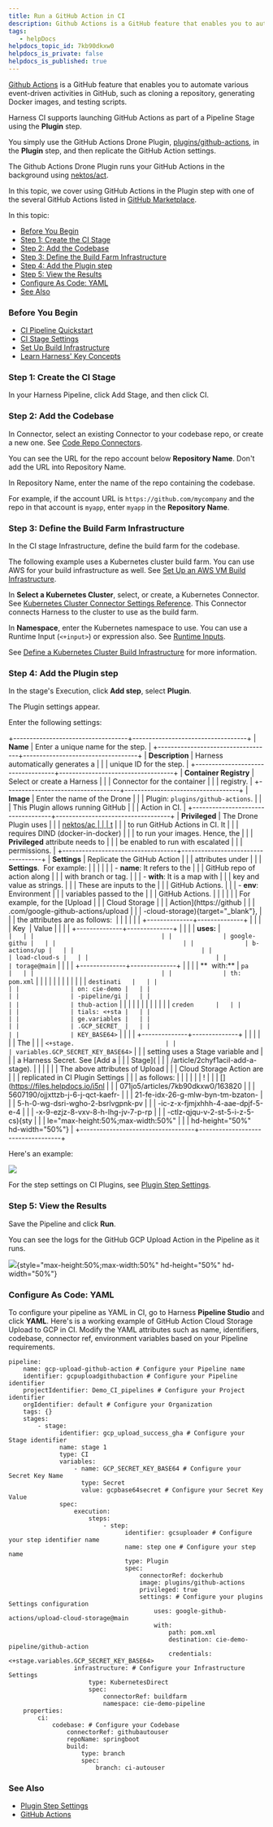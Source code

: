 ```yaml
---
title: Run a GitHub Action in CI
description: Github Actions is a GitHub feature that enables you to automate various event-driven activities in GitHub, such as cloning a repository, generating Docker images, and testing scripts. Harness CI supp…
tags: 
   - helpDocs
helpdocs_topic_id: 7kb90dkxw0
helpdocs_is_private: false
helpdocs_is_published: true
---
```


[Github
Actions](https://docs.github.com/en/actions/learn-github-actions/understanding-github-actions)
is a GitHub feature that enables you to automate various event-driven
activities in GitHub, such as cloning a repository, generating Docker
images, and testing scripts.

Harness CI supports launching GitHub Actions as part of a Pipeline Stage
using the **Plugin** step.

You simply use the GitHub Actions Drone Plugin,
[plugins/github-actions](https://github.com/drone-plugins/github-actions),
in the **Plugin** step, and then replicate the GitHub Action settings.

The Github Actions Drone Plugin runs your GitHub Actions in the
background using [nektos/act](https://github.com/nektos/act).

In this topic, we cover using GitHub Actions in the Plugin step with one
of the several GitHub Actions listed in [GitHub
Marketplace](https://github.com/marketplace?category=&query=&type=actions&verification=).

In this topic:

-   [Before You
    Begin](https://ngdocs.harness.io/article/7kb90dkxw0-run-a-git-hub-action-in-cie#before_you_begin)
-   [Step 1: Create the CI
    Stage](https://ngdocs.harness.io/article/7kb90dkxw0-run-a-git-hub-action-in-cie#step_1_create_the_ci_stage)
-   [Step 2: Add the
    Codebase](https://ngdocs.harness.io/article/7kb90dkxw0-run-a-git-hub-action-in-cie#step_2_add_the_codebase)
-   [Step 3: Define the Build Farm
    Infrastructure](https://ngdocs.harness.io/article/7kb90dkxw0-run-a-git-hub-action-in-cie#step_3_define_the_build_farm_infrastructure)
-   [Step 4: Add the Plugin
    step](https://ngdocs.harness.io/article/7kb90dkxw0-run-a-git-hub-action-in-cie#step_4_add_the_plugin_step)
-   [Step 5: View the
    Results](https://ngdocs.harness.io/article/7kb90dkxw0-run-a-git-hub-action-in-cie#step_5_view_the_results)
-   [Configure As Code:
    YAML](https://ngdocs.harness.io/article/7kb90dkxw0-run-a-git-hub-action-in-cie#configure_as_code_yaml)
-   [See
    Also](https://ngdocs.harness.io/article/7kb90dkxw0-run-a-git-hub-action-in-cie#see_also)

### Before You Begin

-   [CI Pipeline
    Quickstart](https://ngdocs.harness.io/article/x0d77ktjw8-ci-pipeline-quickstart)
-   [CI Stage
    Settings](https://ngdocs.harness.io/article/yn4x8vzw3q-ci-stage-settings)
-   [Set Up Build
    Infrastructure](https://ngdocs.harness.io/category/rg8mrhqm95-set-up-build-infrastructure)
-   [Learn Harness\' Key
    Concepts](https://ngdocs.harness.io/article/hv2758ro4e-learn-harness-key-concepts)

### Step 1: Create the CI Stage

In your Harness Pipeline, click Add Stage, and then click CI.

### Step 2: Add the Codebase

In Connector, select an existing Connector to your codebase repo, or
create a new one. See [Code Repo
Connectors](https://ngdocs.harness.io/category/xyexvcc206-ref-source-repo-provider).

You can see the URL for the repo account below **Repository Name**.
Don\'t add the URL into Repository Name.

In Repository Name, enter the name of the repo containing the codebase.

For example, if the account URL is `https://github.com/mycompany` and
the repo in that account is `myapp`, enter `myapp` in the **Repository
Name**.

### Step 3: Define the Build Farm Infrastructure

In the CI stage Infrastructure, define the build farm for the codebase.

The following example uses a Kubernetes cluster build farm. You can use
AWS for your build infrastructure as well. See [Set Up an AWS VM Build
Infrastructure](https://ngdocs.harness.io/article/z56wmnris8).

In **Select a Kubernetes Cluster**, select, or create, a Kubernetes
Connector. See [Kubernetes Cluster Connector Settings
Reference](https://ngdocs.harness.io/article/sjjik49xww-kubernetes-cluster-connector-settings-reference).
This Connector connects Harness to the cluster to use as the build farm.

In **Namespace**, enter the Kubernetes namespace to use. You can use a
Runtime Input (`<+input>`) or expression also. See [Runtime
Inputs](https://ngdocs.harness.io/article/f6yobn7iq0-runtime-inputs).

See [Define a Kubernetes Cluster Build
Infrastructure](/article/ia5dwx5ya8-set-up-a-kubernetes-cluster-build-infrastructure)
for more information.

### Step 4: Add the Plugin step

In the stage\'s Execution, click **Add step**, select **Plugin**.

The Plugin settings appear.

Enter the following settings:

+-----------------------------------+-----------------------------------+
| **Name**                          | Enter a unique name for the step. |
+-----------------------------------+-----------------------------------+
| **Description**                   | Harness automatically generates a |
|                                   | unique ID for the step.           |
+-----------------------------------+-----------------------------------+
| **Container Registry**            | Select or create a Harness        |
|                                   | Connector for the container       |
|                                   | registry.                         |
+-----------------------------------+-----------------------------------+
| **Image**                         | Enter the name of the Drone       |
|                                   | Plugin: `plugins/github-actions`. |
|                                   | This Plugin allows running GitHub |
|                                   | Action in CI.                     |
+-----------------------------------+-----------------------------------+
| **Privileged**                    | The Drone Plugin uses             |
|                                   | [nektos/ac                        |
|                                   | t](https://github.com/nektos/act) |
|                                   | to run GitHub Actions in CI. It   |
|                                   | requires DIND (docker-in-docker)  |
|                                   | to run your images. Hence, the    |
|                                   | **Privileged** attribute needs to |
|                                   | be enabled to run with escalated  |
|                                   | permissions.                      |
+-----------------------------------+-----------------------------------+
| **Settings**                      | Replicate the GitHub Action       |
|                                   | attributes under                  |
|                                   | **Settings**.  For example:       |
|                                   |                                   |
|                                   | -   **name**: It refers to the    |
|                                   |     GitHub repo of action along   |
|                                   |     with branch or tag.           |
|                                   | -   **with**: It is a map with    |
|                                   |     key and value as strings.     |
|                                   |     These are inputs to the       |
|                                   |     GitHub Actions.               |
|                                   | -   **env**: Environment          |
|                                   |     variables passed to the       |
|                                   |     GitHub Actions.               |
|                                   |                                   |
|                                   | For example, for the [Upload      |
|                                   | Cloud Storage                     |
|                                   | Action](https://github            |
|                                   | .com/google-github-actions/upload |
|                                   | -cloud-storage){target="_blank"}, |
|                                   | the attributes are as follows:    |
|                                   |                                   |
|                                   | +--------------+--------------+   |
|                                   | | Key          | Value        |   |
|                                   | +--------------+--------------+   |
|                                   | | **uses:**    | `            |   |
|                                   | |              | google-githu |   |
|                                   | |              | b-actions/up |   |
|                                   | |              | load-cloud-s |   |
|                                   | |              | torage@main` |   |
|                                   | +--------------+--------------+   |
|                                   | | **  with:**  | `pa          |   |
|                                   | |              | th: pom.xml` |   |
|                                   | |              |              |   |
|                                   | |              | `destinati   |   |
|                                   | |              | on: cie-demo |   |
|                                   | |              | -pipeline/gi |   |
|                                   | |              | thub-action` |   |
|                                   | |              |              |   |
|                                   | |              | `creden      |   |
|                                   | |              | tials: <+sta |   |
|                                   | |              | ge.variables |   |
|                                   | |              | .GCP_SECRET_ |   |
|                                   | |              | KEY_BASE64>` |   |
|                                   | +--------------+--------------+   |
|                                   |                                   |
|                                   | The                               |
|                                   | `<+stage.                         |
|                                   | variables.GCP_SECRET_KEY_BASE64>` |
|                                   | setting uses a Stage variable and |
|                                   | a Harness Secret. See [Add a      |
|                                   | Stage](                           |
|                                   | /article/2chyf1acil-add-a-stage). |
|                                   |                                   |
|                                   | The above attributes of Upload    |
|                                   | Cloud Storage Action are          |
|                                   | replicated in CI Plugin Settings  |
|                                   | as follows:                       |
|                                   |                                   |
|                                   | !                                 |
|                                   | [](https://files.helpdocs.io/i5nl |
|                                   | 071jo5/articles/7kb90dkxw0/163820 |
|                                   | 5607190/ojjxttzb-j-6-j-qct-kaefr- |
|                                   | 21-fe-idx-26-g-mlw-byn-tm-bzaton- |
|                                   | 5-h-0-wg-dsri-wgho-2-bsrlvgpnk-pv |
|                                   | -ic-z-x-fjmjxhhh-4-aae-dpjf-5-e-4 |
|                                   | -x-9-ezjz-8-vxv-8-h-lhg-jv-7-p-rp |
|                                   | -ctlz-qjqu-v-2-st-5-i-z-5-cs){sty |
|                                   | le="max-height:50%;max-width:50%" |
|                                   | hd-height="50%" hd-width="50%"}   |
+-----------------------------------+-----------------------------------+

Here\'s an example:

![](https://files.helpdocs.io/i5nl071jo5/articles/7kb90dkxw0/1644533671813/image.png)

For the step settings on CI Plugins, see [Plugin Step
Settings](https://ngdocs.harness.io/article/8r5c3yvb8k-plugin-step-settings-reference).

### Step 5: View the Results

Save the Pipeline and click **Run**. 

You can see the logs for the GitHub GCP Upload Action in the Pipeline as
it runs.

![](https://files.helpdocs.io/i5nl071jo5/articles/7kb90dkxw0/1638205727555/2-kztp-livgq-6-g-7-q-ti-0-ljqj-63-mv-wm-6-pb-th-enjaddyp-lpp-2-ny-bzw-wn-n-7-tgskb-xw-7-bgw-v-8-z-yuue-6-g-1-y-7-a-sa-kt-0-xy-1-xc-gyp-9-gc-8-td-ai-nvg-j-5-do-qgh-jg-6-r-81-c-fmp-wmen-bgzyq-b-6-r-y){style="max-height:50%;max-width:50%"
hd-height="50%" hd-width="50%"}

### Configure As Code: YAML

To configure your pipeline as YAML in CI, go to Harness **Pipeline
Studio** and click **YAML**. Here's is a working example of GitHub
Action Cloud Storage Upload to GCP in CI. Modify the YAML attributes
such as name, identifiers, codebase, connector ref, environment
variables based on your Pipeline requirements.

``` {.hljs .yaml}
pipeline:
    name: gcp-upload-github-action # Configure your Pipeline name
    identifier: gcpuploadgithubaction # Configure your Pipeline identifier
    projectIdentifier: Demo_CI_pipelines # Configure your Project identifier
    orgIdentifier: default # Configure your Organization
    tags: {}
    stages:
        - stage:
              identifier: gcp_upload_success_gha # Configure your Stage identifier
              name: stage 1
              type: CI
              variables: 
                  - name: GCP_SECRET_KEY_BASE64 # Configure your Secret Key Name
                    type: Secret
                    value: gcpbase64secret # Configure your Secret Key Value
              spec:
                  execution:
                      steps:
                          - step:
                                identifier: gcsuploader # Configure your step identifier name
                                name: step one # Configure your step name
                                type: Plugin
                                spec:
                                    connectorRef: dockerhub
                                    image: plugins/github-actions
                                    privileged: true
                                    settings: # Configure your plugins Settings configuration
                                        uses: google-github-actions/upload-cloud-storage@main
                                        with:
                                            path: pom.xml
                                            destination: cie-demo-pipeline/github-action
                                            credentials: <+stage.variables.GCP_SECRET_KEY_BASE64>
                  infrastructure: # Configure your Infrastructure Settings
                      type: KubernetesDirect
                      spec:
                          connectorRef: buildfarm
                          namespace: cie-demo-pipeline
    properties:
        ci:
            codebase: # Configure your Codebase
                connectorRef: githubautouser
                repoName: springboot
                build:
                    type: branch
                    spec:
                        branch: ci-autouser
```

### See Also

-   [Plugin Step
    Settings](https://ngdocs.harness.io/article/8r5c3yvb8k-plugin-step-settings-reference)
-   [GitHub
    Actions](https://docs.github.com/en/actions/learn-github-actions/understanding-github-actions)
